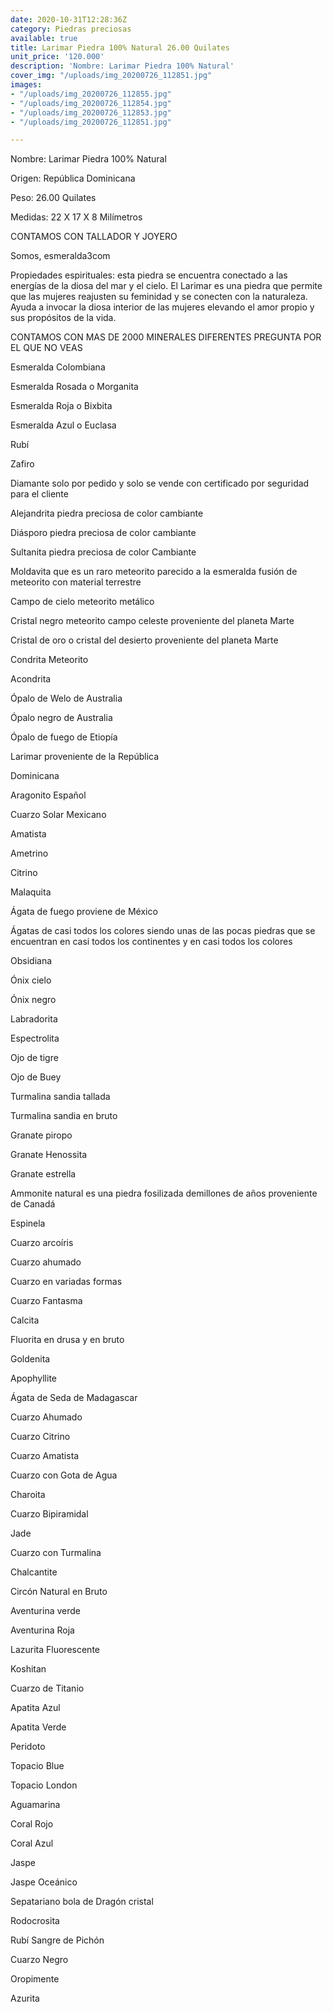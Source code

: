 ```yaml
---
date: 2020-10-31T12:28:36Z
category: Piedras preciosas
available: true
title: Larimar Piedra 100% Natural 26.00 Quilates
unit_price: '120.000'
description: 'Nombre: Larimar Piedra 100% Natural'
cover_img: "/uploads/img_20200726_112851.jpg"
images:
- "/uploads/img_20200726_112855.jpg"
- "/uploads/img_20200726_112854.jpg"
- "/uploads/img_20200726_112853.jpg"
- "/uploads/img_20200726_112851.jpg"

---
```

Nombre: Larimar Piedra 100% Natural

Origen: República Dominicana

Peso: 26.00 Quilates

Medidas: 22 X 17 X 8 Milímetros

CONTAMOS CON TALLADOR Y JOYERO 

Somos,   esmeralda3com

Propiedades espirituales: esta piedra se encuentra conectado a las energías de la diosa del mar y el cielo. El Larimar es una piedra que permite que las mujeres reajusten su feminidad y se conecten con la naturaleza. Ayuda a invocar la diosa interior de las mujeres elevando el amor propio y sus propósitos de la vida.

CONTAMOS CON MAS DE 2000 MINERALES DIFERENTES PREGUNTA POR EL QUE NO VEAS

Esmeralda Colombiana

Esmeralda Rosada o Morganita

Esmeralda Roja o Bixbita

Esmeralda Azul o Euclasa

Rubí

Zafiro

Diamante solo por pedido y solo se vende con certificado por seguridad para el cliente

Alejandrita piedra preciosa de color cambiante

Diásporo piedra preciosa de color cambiante

Sultanita piedra preciosa de color Cambiante

Moldavita que es un raro meteorito parecido a la esmeralda fusión de meteorito con material terrestre

Campo de cielo meteorito metálico

Cristal negro meteorito campo celeste proveniente del planeta Marte

Cristal de oro o cristal del desierto proveniente del planeta Marte

Condrita Meteorito

Acondrita

Ópalo de Welo de Australia

Ópalo negro de Australia

Ópalo de fuego de Etiopía

Larimar proveniente de la República

Dominicana

Aragonito Español

Cuarzo Solar Mexicano

Amatista

Ametrino

Citrino

Malaquita

Ágata de fuego proviene de México

Ágatas de casi todos los colores siendo unas de las pocas piedras que se encuentran en casi todos los continentes y en casi todos los colores

Obsidiana

Ónix cielo

Ónix negro

Labradorita

Espectrolita

Ojo de tigre

Ojo de Buey

Turmalina sandia tallada

Turmalina sandia en bruto

Granate piropo

Granate Henossita

Granate estrella

Ammonite natural es una piedra fosilizada demillones de años proveniente de Canadá

Espinela

Cuarzo arcoíris

Cuarzo ahumado

Cuarzo en variadas formas

Cuarzo Fantasma

Calcita

Fluorita en drusa y en bruto

Goldenita

Apophyllite

Ágata de Seda de Madagascar

Cuarzo Ahumado

Cuarzo Citrino

Cuarzo Amatista

Cuarzo con Gota de Agua

Charoita

Cuarzo Bipiramidal

Jade

Cuarzo con Turmalina

Chalcantite

Circón Natural en Bruto

Aventurina verde

Aventurina Roja

Lazurita Fluorescente

Koshitan

Cuarzo de Titanio

Apatita Azul

Apatita Verde

Peridoto

Topacio Blue

Topacio London

Aguamarina

Coral Rojo

Coral Azul

Jaspe

Jaspe Oceánico

Sepatariano bola de Dragón cristal

Rodocrosita

Rubí Sangre de Pichón

Cuarzo Negro

Oropimente

Azurita